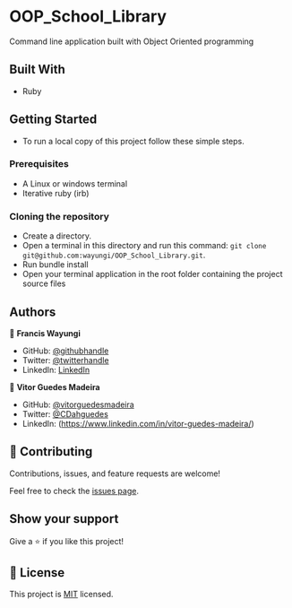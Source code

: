 # OOP_School_Library
Command line application built with Object Oriented programming


## Built With

- Ruby


## Getting Started

- To run a local copy of this project follow these simple steps.

### Prerequisites
- A Linux or windows terminal
- Iterative ruby (irb)

### Cloning the repository
- Create a directory.
- Open a terminal in this directory and run this command: `git clone git@github.com:wayungi/OOP_School_Library.git`.
- Run bundle install
- Open your terminal application in the root folder containing the project source files

## Authors

👤 **Francis Wayungi**

- GitHub: [@githubhandle](https://github.com/wayungi)
- Twitter: [@twitterhandle](https://twitter.com/FrancisWayungi)
- LinkedIn: [LinkedIn](https://linkedin.com/in/francis-wayungi-3aa626231)

👤 **Vitor Guedes Madeira**
- GitHub: [@vitorguedesmadeira](https://github.com/VitorGuedesMadeira)
- Twitter: [@CDahguedes](https://twitter.com/CDahguedes)
- LinkedIn: (https://www.linkedin.com/in/vitor-guedes-madeira/)

## 🤝 Contributing

Contributions, issues, and feature requests are welcome!

Feel free to check the [issues page](../../issues/).

## Show your support

Give a ⭐️ if you like this project!

## 📝 License

This project is [MIT](./MIT.md) licensed.

